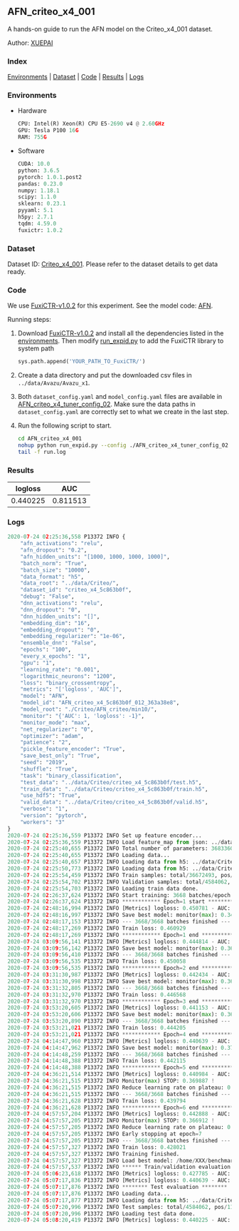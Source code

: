 ## AFN_criteo_x4_001

A hands-on guide to run the AFN model on the Criteo_x4_001 dataset.

Author: [XUEPAI](https://github.com/xue-pai)

### Index
[Environments](#Environments) | [Dataset](#Dataset) | [Code](#Code) | [Results](#Results) | [Logs](#Logs)

### Environments
+ Hardware

  ```python
  CPU: Intel(R) Xeon(R) CPU E5-2690 v4 @ 2.60GHz
  GPU: Tesla P100 16G
  RAM: 755G

  ```

+ Software

  ```python
  CUDA: 10.0
  python: 3.6.5
  pytorch: 1.0.1.post2
  pandas: 0.23.0
  numpy: 1.18.1
  scipy: 1.1.0
  sklearn: 0.23.1
  pyyaml: 5.1
  h5py: 2.7.1
  tqdm: 4.59.0
  fuxictr: 1.0.2
  ```

### Dataset
Dataset ID: [Criteo_x4_001](https://github.com/openbenchmark/BARS/blob/master/ctr_prediction/datasets/Criteo/README.md#Criteo_x4_001). Please refer to the dataset details to get data ready.

### Code

We use [FuxiCTR-v1.0.2](https://github.com/xue-pai/FuxiCTR/tree/v1.0.2) for this experiment. See the model code: [AFN](https://github.com/xue-pai/FuxiCTR/blob/v1.0.2/fuxictr/pytorch/models/AFN.py).

Running steps:

1. Download [FuxiCTR-v1.0.2](https://github.com/xue-pai/FuxiCTR/archive/refs/tags/v1.0.2.zip) and install all the dependencies listed in the [environments](#environments). Then modify [run_expid.py](./run_expid.py#L5) to add the FuxiCTR library to system path
    
    ```python
    sys.path.append('YOUR_PATH_TO_FuxiCTR/')
    ```

2. Create a data directory and put the downloaded csv files in `../data/Avazu/Avazu_x1`.

3. Both `dataset_config.yaml` and `model_config.yaml` files are available in [AFN_criteo_x4_tuner_config_02](./AFN_criteo_x4_tuner_config_02). Make sure the data paths in `dataset_config.yaml` are correctly set to what we create in the last step.

4. Run the following script to start.

    ```bash
    cd AFN_criteo_x4_001
    nohup python run_expid.py --config ./AFN_criteo_x4_tuner_config_02 --expid AFN_criteo_x4_012_d479cb4e --gpu 0 > run.log &
    tail -f run.log
    ```

### Results

| logloss | AUC  |
|:--------------------:|:--------------------:|
| 0.440225 | 0.811513  |


### Logs
```python
2020-07-24 02:25:36,558 P13372 INFO {
    "afn_activations": "relu",
    "afn_dropout": "0.2",
    "afn_hidden_units": "[1000, 1000, 1000, 1000]",
    "batch_norm": "True",
    "batch_size": "10000",
    "data_format": "h5",
    "data_root": "../data/Criteo/",
    "dataset_id": "criteo_x4_5c863b0f",
    "debug": "False",
    "dnn_activations": "relu",
    "dnn_dropout": "0",
    "dnn_hidden_units": "[]",
    "embedding_dim": "16",
    "embedding_dropout": "0",
    "embedding_regularizer": "1e-06",
    "ensemble_dnn": "False",
    "epochs": "100",
    "every_x_epochs": "1",
    "gpu": "1",
    "learning_rate": "0.001",
    "logarithmic_neurons": "1200",
    "loss": "binary_crossentropy",
    "metrics": "['logloss', 'AUC']",
    "model": "AFN",
    "model_id": "AFN_criteo_x4_5c863b0f_012_363a38e8",
    "model_root": "./Criteo/AFN_criteo/min10/",
    "monitor": "{'AUC': 1, 'logloss': -1}",
    "monitor_mode": "max",
    "net_regularizer": "0",
    "optimizer": "adam",
    "patience": "2",
    "pickle_feature_encoder": "True",
    "save_best_only": "True",
    "seed": "2019",
    "shuffle": "True",
    "task": "binary_classification",
    "test_data": "../data/Criteo/criteo_x4_5c863b0f/test.h5",
    "train_data": "../data/Criteo/criteo_x4_5c863b0f/train.h5",
    "use_hdf5": "True",
    "valid_data": "../data/Criteo/criteo_x4_5c863b0f/valid.h5",
    "verbose": "1",
    "version": "pytorch",
    "workers": "3"
}
2020-07-24 02:25:36,559 P13372 INFO Set up feature encoder...
2020-07-24 02:25:36,559 P13372 INFO Load feature_map from json: ../data/Criteo/criteo_x4_5c863b0f/feature_map.json
2020-07-24 02:25:40,655 P13372 INFO Total number of parameters: 36833607.
2020-07-24 02:25:40,655 P13372 INFO Loading data...
2020-07-24 02:25:40,657 P13372 INFO Loading data from h5: ../data/Criteo/criteo_x4_5c863b0f/train.h5
2020-07-24 02:25:50,773 P13372 INFO Loading data from h5: ../data/Criteo/criteo_x4_5c863b0f/valid.h5
2020-07-24 02:25:54,459 P13372 INFO Train samples: total/36672493, pos/9396350, neg/27276143, ratio/25.62%
2020-07-24 02:25:54,702 P13372 INFO Validation samples: total/4584062, pos/1174544, neg/3409518, ratio/25.62%
2020-07-24 02:25:54,703 P13372 INFO Loading train data done.
2020-07-24 02:26:37,624 P13372 INFO Start training: 3668 batches/epoch
2020-07-24 02:26:37,624 P13372 INFO ************ Epoch=1 start ************
2020-07-24 02:48:16,994 P13372 INFO [Metrics] logloss: 0.450781 - AUC: 0.800109
2020-07-24 02:48:16,997 P13372 INFO Save best model: monitor(max): 0.349328
2020-07-24 02:48:17,153 P13372 INFO --- 3668/3668 batches finished ---
2020-07-24 02:48:17,269 P13372 INFO Train loss: 0.460929
2020-07-24 02:48:17,269 P13372 INFO ************ Epoch=1 end ************
2020-07-24 03:09:56,141 P13372 INFO [Metrics] logloss: 0.444814 - AUC: 0.806515
2020-07-24 03:09:56,142 P13372 INFO Save best model: monitor(max): 0.361701
2020-07-24 03:09:56,410 P13372 INFO --- 3668/3668 batches finished ---
2020-07-24 03:09:56,535 P13372 INFO Train loss: 0.450058
2020-07-24 03:09:56,535 P13372 INFO ************ Epoch=2 end ************
2020-07-24 03:31:30,987 P13372 INFO [Metrics] logloss: 0.442434 - AUC: 0.809230
2020-07-24 03:31:30,998 P13372 INFO Save best model: monitor(max): 0.366796
2020-07-24 03:31:32,805 P13372 INFO --- 3668/3668 batches finished ---
2020-07-24 03:31:32,970 P13372 INFO Train loss: 0.446568
2020-07-24 03:31:32,970 P13372 INFO ************ Epoch=3 end ************
2020-07-24 03:53:20,605 P13372 INFO [Metrics] logloss: 0.441153 - AUC: 0.810500
2020-07-24 03:53:20,606 P13372 INFO Save best model: monitor(max): 0.369346
2020-07-24 03:53:20,890 P13372 INFO --- 3668/3668 batches finished ---
2020-07-24 03:53:21,021 P13372 INFO Train loss: 0.444205
2020-07-24 03:53:21,021 P13372 INFO ************ Epoch=4 end ************
2020-07-24 04:14:47,960 P13372 INFO [Metrics] logloss: 0.440639 - AUC: 0.811021
2020-07-24 04:14:47,962 P13372 INFO Save best model: monitor(max): 0.370382
2020-07-24 04:14:48,259 P13372 INFO --- 3668/3668 batches finished ---
2020-07-24 04:14:48,388 P13372 INFO Train loss: 0.442115
2020-07-24 04:14:48,388 P13372 INFO ************ Epoch=5 end ************
2020-07-24 04:36:21,514 P13372 INFO [Metrics] logloss: 0.440984 - AUC: 0.810871
2020-07-24 04:36:21,515 P13372 INFO Monitor(max) STOP: 0.369887 !
2020-07-24 04:36:21,515 P13372 INFO Reduce learning rate on plateau: 0.000100
2020-07-24 04:36:21,515 P13372 INFO --- 3668/3668 batches finished ---
2020-07-24 04:36:21,628 P13372 INFO Train loss: 0.439794
2020-07-24 04:36:21,628 P13372 INFO ************ Epoch=6 end ************
2020-07-24 04:57:57,204 P13372 INFO [Metrics] logloss: 0.442888 - AUC: 0.809799
2020-07-24 04:57:57,205 P13372 INFO Monitor(max) STOP: 0.366912 !
2020-07-24 04:57:57,205 P13372 INFO Reduce learning rate on plateau: 0.000010
2020-07-24 04:57:57,205 P13372 INFO Early stopping at epoch=7
2020-07-24 04:57:57,205 P13372 INFO --- 3668/3668 batches finished ---
2020-07-24 04:57:57,327 P13372 INFO Train loss: 0.428021
2020-07-24 04:57:57,327 P13372 INFO Training finished.
2020-07-24 04:57:57,327 P13372 INFO Load best model: /home/XXX/benchmarks/Criteo/AFN_criteo/min10/criteo_x4_5c863b0f/AFN_criteo_x4_5c863b0f_012_363a38e8_model.ckpt
2020-07-24 04:57:57,537 P13372 INFO ****** Train/validation evaluation ******
2020-07-24 05:06:23,618 P13372 INFO [Metrics] logloss: 0.427785 - AUC: 0.825324
2020-07-24 05:07:17,836 P13372 INFO [Metrics] logloss: 0.440639 - AUC: 0.811021
2020-07-24 05:07:17,876 P13372 INFO ******** Test evaluation ********
2020-07-24 05:07:17,876 P13372 INFO Loading data...
2020-07-24 05:07:17,877 P13372 INFO Loading data from h5: ../data/Criteo/criteo_x4_5c863b0f/test.h5
2020-07-24 05:07:20,996 P13372 INFO Test samples: total/4584062, pos/1174544, neg/3409518, ratio/25.62%
2020-07-24 05:07:20,996 P13372 INFO Loading test data done.
2020-07-24 05:08:20,419 P13372 INFO [Metrics] logloss: 0.440225 - AUC: 0.811513

```
